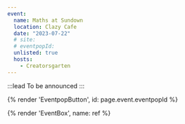 ```yaml
---
event:
  name: Maths at Sundown
  location: Clazy Cafe
  date: "2023-07-22"
  # site:
  # eventpopId:
  unlisted: true
  hosts:
    - Creatorsgarten
---
```


:::lead
To be announced
:::

{% render 'EventpopButton', id: page.event.eventpopId %}

{% render 'EventBox', name: ref %}
